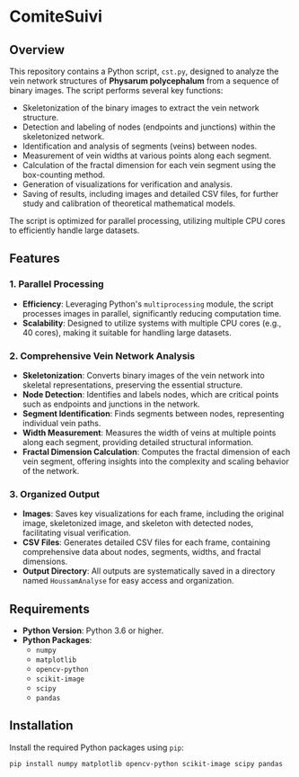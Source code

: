 # ComiteSuivi
## Overview

This repository contains a Python script, `cst.py`, designed to analyze the vein network structures of **Physarum polycephalum** from a sequence of binary images. The script performs several key functions:

- Skeletonization of the binary images to extract the vein network structure.
- Detection and labeling of nodes (endpoints and junctions) within the skeletonized network.
- Identification and analysis of segments (veins) between nodes.
- Measurement of vein widths at various points along each segment.
- Calculation of the fractal dimension for each vein segment using the box-counting method.
- Generation of visualizations for verification and analysis.
- Saving of results, including images and detailed CSV files, for further study and calibration of theoretical mathematical models.

The script is optimized for parallel processing, utilizing multiple CPU cores to efficiently handle large datasets.

## Features

### 1. Parallel Processing

- **Efficiency**: Leveraging Python's `multiprocessing` module, the script processes images in parallel, significantly reducing computation time.
- **Scalability**: Designed to utilize systems with multiple CPU cores (e.g., 40 cores), making it suitable for handling large datasets.

### 2. Comprehensive Vein Network Analysis

- **Skeletonization**: Converts binary images of the vein network into skeletal representations, preserving the essential structure.
- **Node Detection**: Identifies and labels nodes, which are critical points such as endpoints and junctions in the network.
- **Segment Identification**: Finds segments between nodes, representing individual vein paths.
- **Width Measurement**: Measures the width of veins at multiple points along each segment, providing detailed structural information.
- **Fractal Dimension Calculation**: Computes the fractal dimension of each vein segment, offering insights into the complexity and scaling behavior of the network.

### 3. Organized Output

- **Images**: Saves key visualizations for each frame, including the original image, skeletonized image, and skeleton with detected nodes, facilitating visual verification.
- **CSV Files**: Generates detailed CSV files for each frame, containing comprehensive data about nodes, segments, widths, and fractal dimensions.
- **Output Directory**: All outputs are systematically saved in a directory named `HoussamAnalyse` for easy access and organization.

## Requirements

- **Python Version**: Python 3.6 or higher.
- **Python Packages**:
  - `numpy`
  - `matplotlib`
  - `opencv-python`
  - `scikit-image`
  - `scipy`
  - `pandas`

## Installation

Install the required Python packages using `pip`:

```bash
pip install numpy matplotlib opencv-python scikit-image scipy pandas
